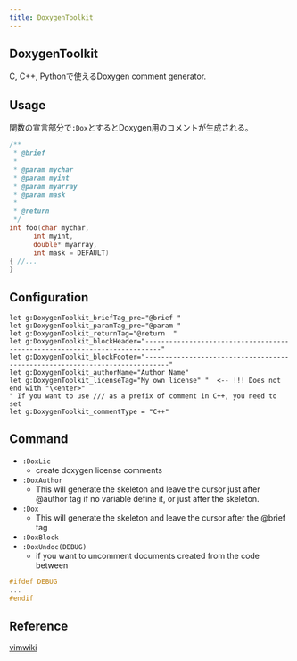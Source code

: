 ```yaml
---
title: DoxygenToolkit
---
```


## DoxygenToolkit
C, C++, Pythonで使えるDoxygen comment generator.

## Usage
関数の宣言部分で`:Dox`とするとDoxygen用のコメントが生成される。

```cpp
/**
 * @brief
 *
 * @param mychar
 * @param myint
 * @param myarray
 * @param mask
 *
 * @return
 */
int foo(char mychar,
      int myint,
      double* myarray,
      int mask = DEFAULT)
{ //...
}
```

## Configuration

```vim
let g:DoxygenToolkit_briefTag_pre="@brief "
let g:DoxygenToolkit_paramTag_pre="@param "
let g:DoxygenToolkit_returnTag="@return  "
let g:DoxygenToolkit_blockHeader="--------------------------------------------------------------------------"
let g:DoxygenToolkit_blockFooter="----------------------------------------------------------------------------"
let g:DoxygenToolkit_authorName="Author Name"
let g:DoxygenToolkit_licenseTag="My own license" "  <-- !!! Does not end with "\<enter>"
" If you want to use /// as a prefix of comment in C++, you need to set
let g:DoxygenToolkit_commentType = "C++"
```

## Command

* `:DoxLic`
    * create doxygen license comments
* `:DoxAuthor`
    * This will generate the skeleton and leave the cursor just after @author tag if no variable define it, or just after the skeleton.
* `:Dox`
    * This will generate the skeleton and leave the cursor after the @brief tag
* `:DoxBlock`
* `:DoxUndoc(DEBUG)`
    * if you want to uncomment documents created from the code between


```cpp
#ifdef DEBUG
...
#endif
```

## Reference
[vimwiki](http://vimwiki.net/?tips%2F18)
